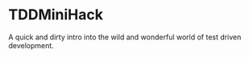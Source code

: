 # TDDMiniHack
A quick and dirty intro into the wild and wonderful world of test driven development.
